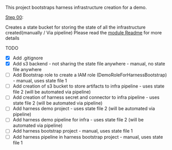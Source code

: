 This project bootstraps harness infrastructure creation for a demo.

[Step 00](./00/):

Creates a state bucket for storing the state of all the infrastructure created(manually / Via pipeline)
Please read the [module Readme](./00/state-bucket/README.md) for more details

TODO

- [x] Add .gitignore
- [x] Add s3 backend - not sharing the state file anywhere - manual, no state file anywhere
- [ ] Add Bootstrap role to create a IAM role (DemoRoleForHarnessBootstrap) - manual, uses state file 1
- [ ] Add creation of s3 bucket to store artifacts to infra pipeline - uses state file 2 (will be automated via pipeline)
- [ ] Add creation of harness secret and connector to infra pipeline - uses state file 2 (will be automated via pipeline)
- [ ] Add harness demo project - uses state file 2 (will be automated via pipeline)
- [ ] Add harness demo pipeline for infra - uses state file 2 (will be automated via pipeline)
- [ ] Add harness bootstrap project - manual, uses state file 1
- [ ] Add harness pipeline in harness bootstrap project - manual, uses state file 1
